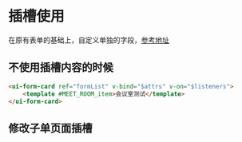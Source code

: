 # 插槽使用
在原有表单的基础上，自定义单独的字段，[参考地址](http://apusx.cn:88/web/#/5/162)

## 不使用插槽内容的时候
```html
<ui-form-card ref="formList" v-bind="$attrs" v-on="$listeners">
    <template #MEET_ROOM_item>会议室测试</template>
</ui-form-card>
```

## 修改子单页面插槽
